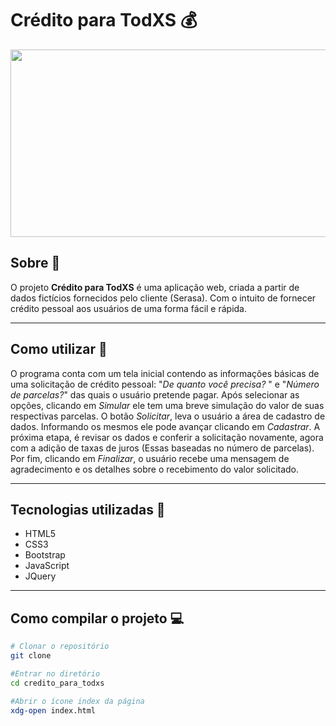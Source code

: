 # Crédito para TodXS 💰
<img src ="https://ik.imagekit.io/ish51rfiqr/projeto_Q1fXc__cW.png" width="600px" height="300px">

 ## Sobre 🔎

 O projeto **Crédito para TodXS** é uma aplicação web, criada a partir de dados fictícios fornecidos pelo cliente (Serasa). Com o intuito de fornecer crédito pessoal aos usuários de uma forma fácil e rápida. 
 <hr>

 ## Como utilizar 📓

O programa conta com um tela inicial contendo as informações básicas de uma solicitação de crédito pessoal: "*De quanto você precisa?* " e "*Número de parcelas?*" das quais o usuário pretende pagar. Após selecionar as opções, clicando em *Simular* ele tem uma breve simulação do valor de suas respectivas parcelas. O botão *Solicitar*, leva o usuário a área de cadastro de dados. Informando os mesmos ele pode avançar clicando em *Cadastrar*. A próxima etapa, é revisar os dados e conferir a solicitação novamente, agora com a adição de taxas de juros (Essas baseadas no número de parcelas). Por fim, clicando em *Finalizar*, o usuário recebe uma mensagem de agradecimento e os detalhes sobre o recebimento do valor solicitado. 
<hr>

## Tecnologias utilizadas 🚀

+ HTML5
+ CSS3
+ Bootstrap
+ JavaScript
+ JQuery
<hr>

## Como compilar o projeto 💻
```bash
# Clonar o repositório
git clone 

#Entrar no diretório
cd credito_para_todxs

#Abrir o ícone index da página
xdg-open index.html 
